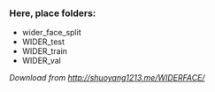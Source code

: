 ### Here, place folders:
- wider_face_split
- WIDER_test
- WIDER_train
- WIDER_val

*Download from http://shuoyang1213.me/WIDERFACE/*